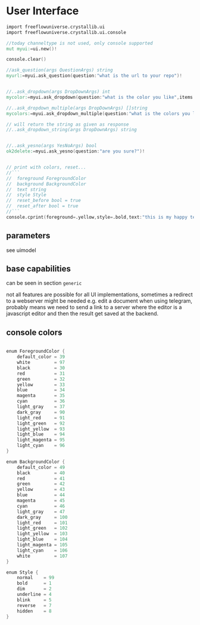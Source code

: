 # User Interface

```v
import freeflowuniverse.crystallib.ui
import freeflowuniverse.crystallib.ui.console

//today channeltype is not used, only console supported
mut myui:=ui.new()!

console.clear()

//ask_question(args QuestionArgs) string
myurl:=myui.ask_question(question:"what is the url to your repo")!


//..ask_dropdown(args DropDownArgs) int
mycolor:=myui.ask_dropdown(question:"what is the color you like",items:["red","green])!

//..ask_dropdown_multiple(args DropDownArgs) []string 
mycolors:=myui.ask_dropdown_multiple(question:"what is the colors you like",items:["red","green"])!

// will return the string as given as response
//..ask_dropdown_string(args DropDownArgs) string 


//..ask_yesno(args YesNoArgs) bool
ok2delete:=myui.ask_yesno(question:"are you sure?")!


// print with colors, reset...
//```
// 	foreground ForegroundColor
// 	background BackgroundColor
// 	text string
// 	style Style
// 	reset_before bool = true
// 	reset_after bool = true
//```
console.cprint(foreground=.yellow,style=.bold,text:"this is my happy text")


```

## parameters

see uimodel

## base capabilities

can be seen in section ```generic```

not all features are possible for all UI implementations, sometimes a redirect to a webserver might be needed e.g. edit a document when using telegram, probably means we need to send a link to a server where the editor is a javascript editor and then the result get saved at the backend.


## console colors

```v

enum ForegroundColor {
	default_color = 39
	white         = 97	
	black         = 30
	red           = 31
	green         = 32
	yellow        = 33
	blue          = 34
	magenta       = 35
	cyan          = 36
	light_gray    = 37
	dark_gray     = 90
	light_red     = 91
	light_green   = 92
	light_yellow  = 93
	light_blue    = 94
	light_magenta = 95
	light_cyan    = 96
}

enum BackgroundColor {
    default_color = 49 
    black         = 40
    red           = 41
    green         = 42
    yellow        = 43
    blue          = 44
    magenta       = 45
    cyan          = 46
    light_gray    = 47
    dark_gray     = 100
    light_red     = 101
    light_green   = 102
    light_yellow  = 103
    light_blue    = 104
    light_magenta = 105
    light_cyan    = 106
    white         = 107
}

enum Style {
	normal    = 99
    bold      = 1
    dim       = 2
    underline = 4
    blink     = 5
    reverse   = 7
    hidden    = 8
}

```